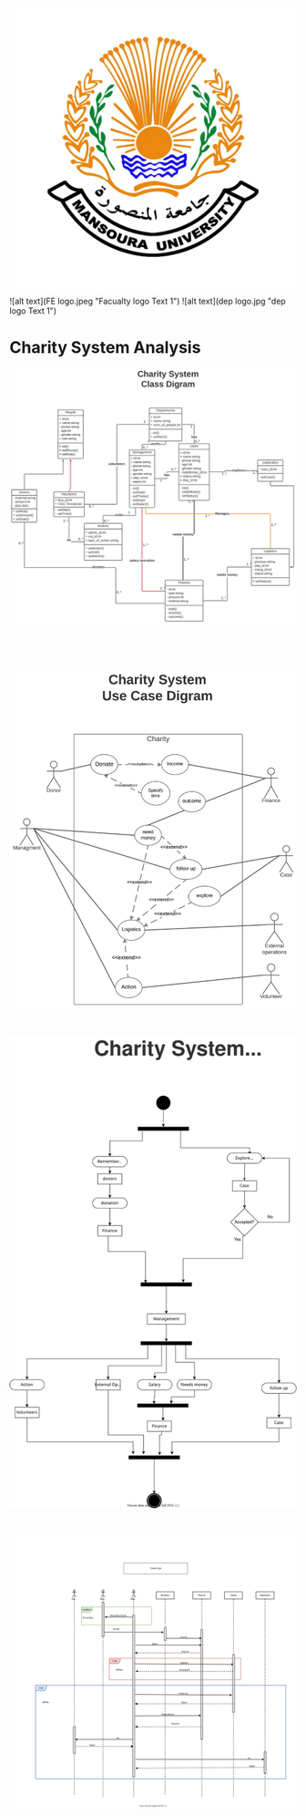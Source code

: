 
![alt text](MU.jpg "MU logo Text 1")
![alt text](FE logo.jpeg "Facualty logo Text 1")
![alt text](dep logo.jpg "dep logo Text 1")


# Charity System Analysis <br />


![alt text](Charity_sys_class_digram.svg "Class Digram Text 1")

<br /><br /><br />

![alt text](Charity_sys_Use_Case_digram.svg "Case Digram Text 1")
<br /><br /><br />

![alt text](Charity_sys_activity_digram.svg "Activity Digram Text 1")
<br /><br /><br />

![alt text](Charity_Sys_Sequence_digram.svg "Sequence digram Text 1")


